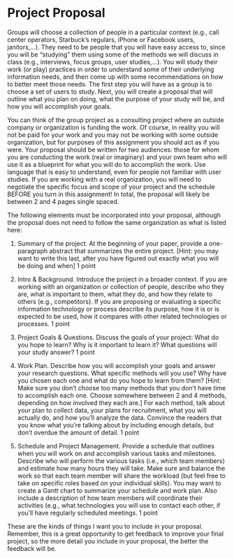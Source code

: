 # Project Proposal
Groups will choose a collection of people in a particular context (e.g., call center operators, Starbuck’s regulars, iPhone or Facebook users, janitors,...). They need to be people that you will have easy access to, since you will be “studying” them using some of the methods we will discuss in class (e.g., interviews, focus groups, user studies,...). You will study their work (or play) practices in order to understand some of their underlying information needs, and then come up with some recommendations on how to better meet those needs.  The first step you will have as a group is to choose a set of users to study. Next, you will create a proposal that will outline what you plan on doing, what the purpose of your study will be, and how you will accomplish your goals. 

You can think of the group project as a consulting project where an outside company or organization is funding the work. Of course, in reality you will not be paid for your work and you may not be working with some outside organization, but for purposes of this assignment you should act as if you were. Your proposal should be written for two audiences: those for whom you are conducting the work (real or imaginary) and your own 
team who will use it as a blueprint for what you will do to accomplish the work. Use language that is easy to understand, even for people not familiar with user studies. If you are working with a real organization, you will need to negotiate the specific focus and scope of your project and the schedule BEFORE you turn in this assignment! In total, the  proposal will likely be between 2 and 4 pages single spaced.  

The following elements must be incorporated into your proposal, although the proposal does not need to follow the same organization as what is listed here:
1. Summary of the project. At the beginning of your paper, provide a one-paragraph abstract that summarizes the entire project. [Hint: you may want to write this last, after you have figured out exactly what you will be doing and when] 1 point

2. Intro & Background. Introduce the project in a broader context. If you are working with an organization or collection of people, describe who they are, what is important to them, what they do, and how they relate to others (e.g., competitors). If you are proposing or evaluating a specific information technology or process describe its purpose, how it is or is expected to be used, how it compares with other related technologies or processes. 1 point
 
3. Project Goals & Questions. Discuss the goals of your project: What do you hope to learn? Why is it important to learn it? What questions will your study answer? 1 point  
 
4. Work Plan. Describe how you will accomplish your goals and answer your research questions. What specific methods will you use? Why have you chosen each one and what do you hope to learn from them? [Hint: Make sure you don’t choose too many methods 
that you don’t have time to accomplish each one. Choose somewhere between 2 and 4 methods, depending on how involved they each are.] For each method, talk about your plan to collect data, your plans for recruitment, what you will actually do, and how you’ll analyze the data. Convince the readers that you know what you’re talking about by including enough details, but don’t overdue the amount of detail. 1 point

5. Schedule and Project Management. Provide a schedule that outlines when you will work on and accomplish various tasks and milestones. Describe who will perform the various tasks (i.e., which team members) and estimate how many hours they will take. Make sure and balance the work so that each team member will share the workload (but feel free to take on specific roles based on your individual skills). You may want to create a Gantt chart to summarize your schedule and work plan. Also include a description of how team members will coordinate their activities (e.g., what technologies you will use to contact each other, if you’ll have regularly scheduled meetings. 1 point

These are the kinds of things I want you to include in your proposal. Remember, this is a great opportunity to get feedback to improve your final project, so the more detail you include in your proposal, the better the feedback will be.
